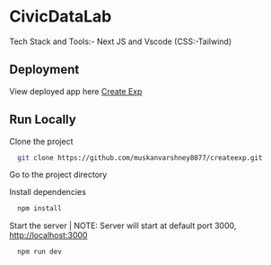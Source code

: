 # CivicDataLab

Tech Stack and Tools:- Next JS and Vscode (CSS:-Tailwind)

## Deployment

View deployed app here [Create Exp](https://createexp.netlify.app/)

## Run Locally

Clone the project

```bash
  git clone https://github.com/muskanvarshney8077/createexp.git
```

Go to the project directory

Install dependencies

```bash
  npm install
```

Start the server | NOTE: Server will start at default port 3000, [http://localhost:3000](http://localhost:3000)

```bash
  npm run dev
```

